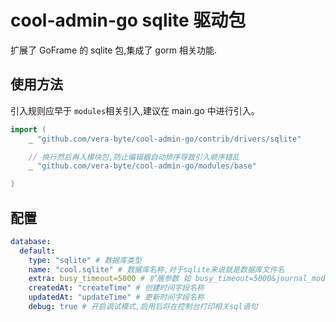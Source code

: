 # cool-admin-go sqlite 驱动包

扩展了 GoFrame 的 sqlite 包,集成了 gorm 相关功能.

## 使用方法

引入规则应早于 `modules`相关引入,建议在 main.go 中进行引入。

```go
import (
    _ "github.com/vera-byte/cool-admin-go/contrib/drivers/sqlite"

    // 换行然后再入模块包,防止编辑器自动排序导致引入顺序错乱
    _ "github.com/vera-byte/cool-admin-go/modules/base"

)
```

## 配置

```yaml
database:
  default:
    type: "sqlite" # 数据库类型
    name: "cool.sqlite" # 数据库名称,对于sqlite来说就是数据库文件名
    extra: busy_timeout=5000 # 扩展参数 如 busy_timeout=5000&journal_mode=ALL
    createdAt: "createTime" # 创建时间字段名称
    updatedAt: "updateTime" # 更新时间字段名称
    debug: true # 开启调试模式,启用后将在控制台打印相关sql语句
```
